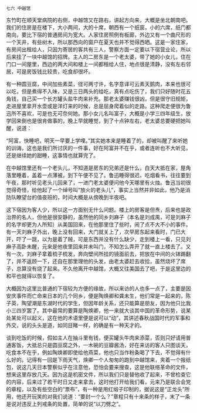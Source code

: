     七六 中越馆 

   东竹町在顺天堂病院的右侧，中越馆又在路右，讲起方向来，大概是坐北朝南吧。我们的住房是在楼下，大小两间，大的十席，朝西有一个纸窗，小的六席，纸门都南向，要比下宿的普通房间为宽大。人家住房照例有板廊，外边又有一个曲尺形的一个天井，有些树木，所以那西向的窗户在夏天也并不觉得西晒。这是一家住家，有房间出租给人，只因为寄居的客共有三人，警察方面一定要以下宿营业论，所以后来挂了一块中越馆的招牌。主人的二房东是一个老太婆，带了她的小女儿，住在门口一间屋里，西边的两大间和楼上一间都租给人住，地点很是清静，没有左右邻居，可是房饭钱比较贵，吃食却很坏。

   有一种圆豆腐，中间加些素菜，径可两寸许，名字意译可云素天鹅肉，本来也很可以吃，但是煮得不入味，又是三日两头的给吃，真有点吃伤了，我们只好随时花五角钱，自己买一个长方罐头盐牛肉来补充。那老太婆赚钱很凶，但是很守旧规矩，走进屋里拿开水壶或是洋灯来的时候，总是屈身爬着似的走路。这种爬走便很为鲁迅所不喜欢，可是也无可奈何她。那小女儿名叫富子，大概是小学三四年级生，放学回来倒也是很肯做事的，晚上早就睡觉，到了十点钟左右，老太婆总要硬把她叫醒，说道：

   “阿富，快睡吧，明天一早要上学哩。”其实她本来是睡着了的，却被叫醒了来听她的训诲，这也是我们所讨厌的一件事，好在阿富并不在乎，或者连听也不大听见，还是继续她的甜睡，这事情也就算完了。

   在中越馆里还有一个老头儿，不知道是房东的兄弟还是什么，白天大抵在家，屋角落里睡着，盖着一点薄被，到下午便不见了。鲁迅睡得很迟，吃烟看书，往往要到午夜，那时听见老头儿回来了，一进门老太婆便问他今天哪里有火烛。鲁迅当初很觉得奇怪，给他起了一个绰号叫“放火的老头儿”，事实上当然并非如此，他乃是消防队瞭望台的值夜班的，时间大概是从傍晚到半夜吧。

   这下宿因为客人少，所以这一方面别无什么问题。楼上的房客是但焘，后来也是政治界的名人，但他是很安静的，虽然他的同乡刘麻子（本名是刘成禺，可是刘麻子的名字却更为人所知）从美国回来，在他那里住了些时，闹了点不大不小的事件。有一天刘麻子外出，晚上没有回来，大门就关上了，次早房东起来看时，门已大开，吓了一跳，以为是着了贼，可是东西并没有什么缺少，走到楼上一看，只见刘麻子高卧未醒，元来是他夜里回来并未叫门，不知怎么弄开了就一直上楼去了。又有一次，刘麻子拿着梳子梳发，奔向壁间所挂的镜面前去，把放在中间的火钵踢翻了，并不返顾一下，还自在那里理他的头发，由老太婆赶去收拾，虽然烧坏了席子，总算没有烧了起来。不久他离开中越馆，大概又往美国去了吧，于是这里边的和平也就得以恢复了。

   大概因为这里比普通的下宿较为方便的缘故，所以来访的人也多一点了，主要是因安庆事件而亡命来日本的几个同乡，便是陶焕卿和龚未生，他们常是一起来的，陈子英，陶望潮是东湖时代的学生，但因年龄关系，还只能算是朋友，因为他只比我小三四岁罢了。其中最常的要算是陶焕卿，他一来就大谈其中国的革命形势，说某处某处可以起义，这在他的术语里便是说可以“动”，其讲述春秋战国时代的军事和外交，说的头头是道，如同目睹一样，的确是有一种天才的。

   谈到吃饭的时候，假如主人在抽斗里有钱，便买罐头牛肉来添菜，否则只好请用普通客饭，大抵总只是圆豆腐之外，一木碗的豆瓣酱汤，好在来访的客人只图谈天，吃食本不在乎，例如陶焕卿即使给他燕菜，他也只当作粉条喝了下去，不觉得有什么好的。记得有一回是下雨天气，焕卿一个人匆匆的跑到中越馆来，夹着一个报纸包，说这几天日本警察似乎在注意他，恐怕会要来搜查，这是他联络革命的文件，想来这里存放几天。因为这是机密文件，所以我们只是替他收了起来，不曾检查它的内容，后来过了若干时日又走来拿去，这时他打开给我们看，元来乃是联合会党的章程，以及有些空白的“票布”，有一种是用红缎子印制的，据说这是“正龙头”所用，他还开玩笑的对我们说道：“要封一个么？”章程只有十来条的样子，末了一条是说对违反上列戒条的处置，简单的说“以刀劈之”。

